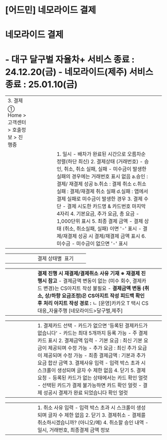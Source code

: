 # [어드민] 네모라이드 결제

**네모라이드 결제**
============

**- 대구 달구벌 자율차+ 서비스 종료 : 24.12.20(금) - 네모라이드(제주) 서비스 종료 : 25.01.10(금)**
=======================================================================

|  |  |  |  |  |  |  |  |  |
| --- | --- | --- | --- | --- | --- | --- | --- | --- |
| 3. 결제 | | | | | | | | |
| ① Home > 고객센터 > 호출정보 > 진행중 | | | | | |  | | |
|  | | | | | | 1. 일시   - 배차가 완료된 시간으로 오름차순 정렬(하단 최신)   2. 결제상태 (거래번호)  - 승인, 취소, 취소 실패, 실패  - 미수금이 발생한 실패의 경우에는 거래번호 표시 없음    a.승인 : 결제/ 재결제 성공  b.취소 : 결제 취소  c.취소 실패 : 결제/재결제 취소 실패  d.실패 : 앱에서 결제 실패로 미수금이 발생한 경우   3. 결제 수단  - 결제 시도한 카드명 & 카드번호 마지막 4자리   4. 기본요금, 추가 요금, 총 요금   - 1,000단위 표시  5. 최종 결제 금액   - 결제 상태 (취소, 취소실패, 실패) 이면 '-' 표시  - 결제/재결제 성공 시 결제/재결제 금액 표시   6. 미수금   - 미수금이 없으면 '-' 표시 | | |

|  |  |  |  |  |  |  |  |  |
| --- | --- | --- | --- | --- | --- | --- | --- | --- |
|  | | | | | | 결제 상태별  표기 | | |

|  |  |  |  |  |  |  |  |  |
| --- | --- | --- | --- | --- | --- | --- | --- | --- |
|  | | | | | | **결제 진행 시 재결제/결제취소 사유 기재**    **※ 재결제 진행시 참고**  - 결제금액 변동이 없는 (미수 회수, 결제카드 변경)는 CS아지트 작성 불필요 - **결제금액 변동 (취소, 상/하향 요금조정)은 CS아지트 작성 피드백 확인 후 처리**    **아지트 작성 경로 :**  ㄴ [운영]카카오 T 택시 CS대응\_자율주행 [네모라이드>달구벌,제주] | | |

|  |  |  |  |  |  |  |  |  |
| --- | --- | --- | --- | --- | --- | --- | --- | --- |
|  | | | | | | 1. 결제카드 선택  - 카드가 없으면 '등록된 결제카드가 없습니다'  - 카드는 최대 5개까지 등록 가능  - 주 결제카드 표시   2. 결제금액 입력  - 기본 요금 : 최신 기본 요금이 제공되며 수정 가능  - 추가 요금 : 최신 추가 요급이 제공되며 수정 가능  - 최종 결제금액 : 기본과 추가 요금 합산 금액   3. 결제사유 입력  - 입력 박스 초과 시 스크롤이 생성되며 글자 수 제한 없음   4. 닫기   5. 결제 요청  - 등록된 카드가 없는 상태에서는 카드 확인 얼럿  - 선택된 카드가 결제 불가능하면 카드 확인 얼럿  - 결제 성공시 결제가 완료 되었습니다 확인 얼럿 | | |

|  |  |  |  |  |  |  |  |  |
| --- | --- | --- | --- | --- | --- | --- | --- | --- |
|  | | | | | | 1. 취소 사유 입력   - 입력 박스 초과 시 스크롤이 생성되며 글자 수 제한 없음   2. 닫기   3. 결제취소   - 결제를 취소하시겠습니까? (아니오/예)   4. 취소할 승인 내역   - 일시, 거래번호, 최종결제 금액 정보 | | |